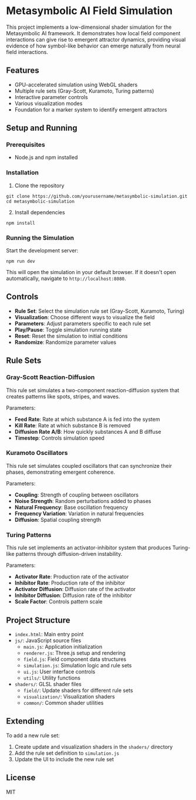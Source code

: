 # Metasymbolic AI Field Simulation

This project implements a low-dimensional shader simulation for the Metasymbolic AI framework. It demonstrates how local field component interactions can give rise to emergent attractor dynamics, providing visual evidence of how symbol-like behavior can emerge naturally from neural field interactions.

## Features

- GPU-accelerated simulation using WebGL shaders
- Multiple rule sets (Gray-Scott, Kuramoto, Turing patterns)
- Interactive parameter controls
- Various visualization modes
- Foundation for a marker system to identify emergent attractors

## Setup and Running

### Prerequisites

- Node.js and npm installed

### Installation

1. Clone the repository
```
git clone https://github.com/yourusername/metasymbolic-simulation.git
cd metasymbolic-simulation
```

2. Install dependencies
```
npm install
```

### Running the Simulation

Start the development server:
```
npm run dev
```

This will open the simulation in your default browser. If it doesn't open automatically, navigate to `http://localhost:8080`.

## Controls

- **Rule Set**: Select the simulation rule set (Gray-Scott, Kuramoto, Turing)
- **Visualization**: Choose different ways to visualize the field
- **Parameters**: Adjust parameters specific to each rule set
- **Play/Pause**: Toggle simulation running state
- **Reset**: Reset the simulation to initial conditions
- **Randomize**: Randomize parameter values

## Rule Sets

### Gray-Scott Reaction-Diffusion

This rule set simulates a two-component reaction-diffusion system that creates patterns like spots, stripes, and waves.

Parameters:
- **Feed Rate**: Rate at which substance A is fed into the system
- **Kill Rate**: Rate at which substance B is removed
- **Diffusion Rate A/B**: How quickly substances A and B diffuse
- **Timestep**: Controls simulation speed

### Kuramoto Oscillators

This rule set simulates coupled oscillators that can synchronize their phases, demonstrating emergent coherence.

Parameters:
- **Coupling**: Strength of coupling between oscillators
- **Noise Strength**: Random perturbations added to phases
- **Natural Frequency**: Base oscillation frequency
- **Frequency Variation**: Variation in natural frequencies
- **Diffusion**: Spatial coupling strength

### Turing Patterns

This rule set implements an activator-inhibitor system that produces Turing-like patterns through diffusion-driven instability.

Parameters:
- **Activator Rate**: Production rate of the activator
- **Inhibitor Rate**: Production rate of the inhibitor
- **Activator Diffusion**: Diffusion rate of the activator
- **Inhibitor Diffusion**: Diffusion rate of the inhibitor
- **Scale Factor**: Controls pattern scale

## Project Structure

- `index.html`: Main entry point
- `js/`: JavaScript source files
  - `main.js`: Application initialization
  - `renderer.js`: Three.js setup and rendering
  - `field.js`: Field component data structures
  - `simulation.js`: Simulation logic and rule sets
  - `ui.js`: User interface controls
  - `utils/`: Utility functions
- `shaders/`: GLSL shader files
  - `field/`: Update shaders for different rule sets
  - `visualization/`: Visualization shaders
  - `common/`: Common shader utilities

## Extending

To add a new rule set:

1. Create update and visualization shaders in the `shaders/` directory
2. Add the rule set definition to `simulation.js`
3. Update the UI to include the new rule set

## License

MIT